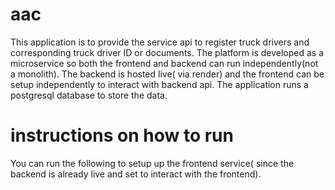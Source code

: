 # aac
This application is to provide the service api to register truck drivers and corresponding truck driver ID or documents. The platform is developed as a microservice so both the frontend and backend can run independently(not a monolith). The backend is hosted live( via render) and the frontend can be setup independently to interact with backend api. The application runs a postgresql database to store the data.

# instructions on how to run
You can run the following to setup up the frontend service( since the backend is already live and set to interact with the frontend).

